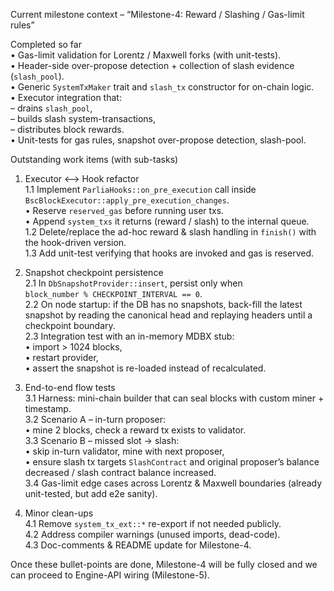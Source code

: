 Current milestone context – “Milestone-4: Reward / Slashing / Gas-limit rules”

Completed so far  
• Gas-limit validation for Lorentz / Maxwell forks (with unit-tests).  
• Header-side over-propose detection + collection of slash evidence (`slash_pool`).  
• Generic `SystemTxMaker` trait and `slash_tx` constructor for on-chain logic.  
• Executor integration that:  
  – drains `slash_pool`,  
  – builds slash system-transactions,  
  – distributes block rewards.  
• Unit-tests for gas rules, snapshot over-propose detection, slash-pool.

Outstanding work items (with sub-tasks)

1. Executor <--> Hook refactor  
   1.1 Implement `ParliaHooks::on_pre_execution` call inside `BscBlockExecutor::apply_pre_execution_changes`.  
        • Reserve `reserved_gas` before running user txs.  
        • Append `system_txs` it returns (reward / slash) to the internal queue.  
   1.2 Delete/replace the ad-hoc reward & slash handling in `finish()` with the hook-driven version.  
   1.3 Add unit-test verifying that hooks are invoked and gas is reserved.

2. Snapshot checkpoint persistence  
   2.1 In `DbSnapshotProvider::insert`, persist only when  
        `block_number % CHECKPOINT_INTERVAL == 0`.  
   2.2 On node startup: if the DB has no snapshots, back-fill the latest snapshot by reading the canonical head and replaying headers until a checkpoint boundary.  
   2.3 Integration test with an in-memory MDBX stub:  
        • import > 1024 blocks,  
        • restart provider,  
        • assert the snapshot is re-loaded instead of recalculated.

3. End-to-end flow tests  
   3.1 Harness: mini-chain builder that can seal blocks with custom miner + timestamp.  
   3.2 Scenario A – in-turn proposer:  
        • mine 2 blocks, check a reward tx exists to validator.  
   3.3 Scenario B – missed slot → slash:  
        • skip in-turn validator, mine with next proposer,  
        • ensure slash tx targets `SlashContract` and original proposer’s balance decreased / slash contract balance increased.  
   3.4 Gas-limit edge cases across Lorentz & Maxwell boundaries (already unit-tested, but add e2e sanity).

4. Minor clean-ups  
   4.1 Remove `system_tx_ext::*` re-export if not needed publicly.  
   4.2 Address compiler warnings (unused imports, dead-code).  
   4.3 Doc-comments & README update for Milestone-4.

Once these bullet-points are done, Milestone-4 will be fully closed and we can proceed to Engine-API wiring (Milestone-5).